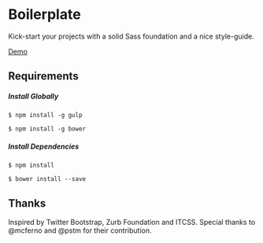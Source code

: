 # Boilerplate
Kick-start your projects with a solid Sass foundation and a nice style-guide.

[Demo](http://jeanfredericfortier.com/boilerplate)

## Requirements

##### Install Globally
```
$ npm install -g gulp
```

```
$ npm install -g bower
```

##### Install Dependencies
```
$ npm install
```

```
$ bower install --save
```

## Thanks
Inspired by Twitter Bootstrap, Zurb Foundation and ITCSS.
Special thanks to @mcferno and @pstm for their contribution.
